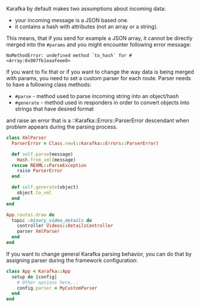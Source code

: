 Karafka by default makes two assumptions about incoming data:

- your incoming message is a JSON based one.
- it contains a hash with attributes (not an array or a string).

This means, that if you send for example a JSON array, it cannot be directly merged into the ```#params``` and you might encounter following error message:

```
NoMethodError: undefined method `to_hash` for #<Array:0x007fb1eaafeee0>
```

If you want to fix that or if you want to change the way data is being merged with params, you need to set a custom parser for each route. Parser needs to have a following class methods:

  - ```#parse``` - method used to parse incoming string into an object/hash
  - ```#generate``` - method used in responders in order to convert objects into strings that have desired format

and raise an error that is a ::Karafka::Errors::ParserError descendant when problem appears during the parsing process.

```ruby
class XmlParser
  ParserError = Class.new(::Karafka::Errors::ParserError)

  def self.parse(message)
    Hash.from_xml(message)
  rescue REXML::ParseException
    raise ParserError
  end

  def self.generate(object)
    object.to_xml
  end
end

App.routes.draw do
  topic :binary_video_details do
    controller Videos::DetailsController
    parser XmlParser
  end
end
```

If you want to change general Karafka parsing behavior, you can do that by assigning parser during the framework configuration:

```ruby
class App < Karafka::App
  setup do |config|
    # Other options here...
    config.parser = MyCustomParser
  end
end
```